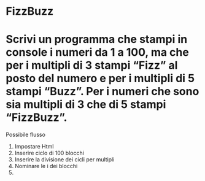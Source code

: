 FizzBuzz
===
Scrivi un programma che **stampi in console** i numeri da 1 a 100,
ma che per i multipli di 3 stampi “Fizz” al posto del numero e per i multipli di 5 stampi “Buzz”.
Per i numeri che sono sia multipli di 3 che di 5 stampi “FizzBuzz”.
===
Possibile flusso
1. Impostare Html
2. Inserire ciclo di 100 blocchi
3. Inserire la divisione dei cicli per multipli
4. Nominare le i dei blocchi
5. 